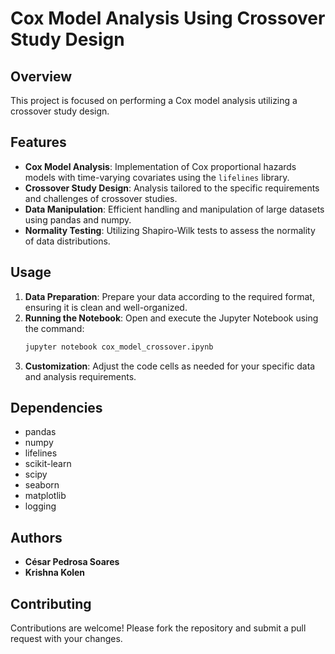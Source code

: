 
# Cox Model Analysis Using Crossover Study Design

## Overview

This project is focused on performing a Cox model analysis utilizing a crossover study design.

## Features

- **Cox Model Analysis**: Implementation of Cox proportional hazards models with time-varying covariates using the `lifelines` library.
- **Crossover Study Design**: Analysis tailored to the specific requirements and challenges of crossover studies.
- **Data Manipulation**: Efficient handling and manipulation of large datasets using pandas and numpy.
- **Normality Testing**: Utilizing Shapiro-Wilk tests to assess the normality of data distributions.

## Usage

1. **Data Preparation**: Prepare your data according to the required format, ensuring it is clean and well-organized.
2. **Running the Notebook**: Open and execute the Jupyter Notebook using the command:
   ```bash
   jupyter notebook cox_model_crossover.ipynb
   ```
3. **Customization**: Adjust the code cells as needed for your specific data and analysis requirements.

## Dependencies

- pandas
- numpy
- lifelines
- scikit-learn
- scipy
- seaborn
- matplotlib
- logging

## Authors

- **César Pedrosa Soares**
- **Krishna Kolen**

## Contributing

Contributions are welcome! Please fork the repository and submit a pull request with your changes.
